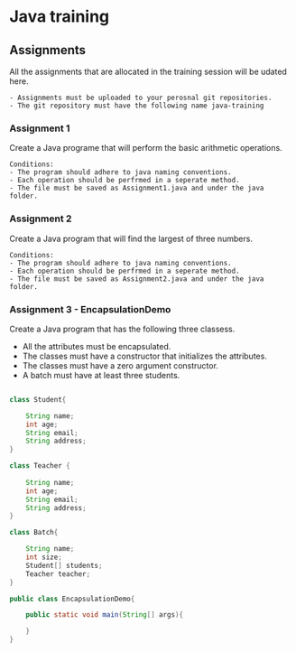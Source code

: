 # Java training

## Assignments

All the assignments that are allocated in the training session will be udated here.

```
- Assignments must be uploaded to your perosnal git repositories.
- The git repository must have the following name java-training
```

### Assignment 1

Create a Java programe that will perform the basic arithmetic operations.

```
Conditions:
- The program should adhere to java naming conventions.
- Each operation should be perfrmed in a seperate method.
- The file must be saved as Assignment1.java and under the java folder.
```

### Assignment 2

Create a Java program that will find the largest of three numbers.

```
Conditions:
- The program should adhere to java naming conventions.
- Each operation should be perfrmed in a seperate method.
- The file must be saved as Assignment2.java and under the java folder.
```

### Assignment 3 - EncapsulationDemo

Create a Java program that has the following three classess. 
- All the attributes must be encapsulated. 
- The classes must have a constructor that initializes the attributes. 
- The classes must have a zero argument constructor.
- A batch must have at least three students.

```java

class Student{

    String name;
    int age;
    String email;
    String address;
}

class Teacher {
    
    String name;
    int age;
    String email;
    String address;
}

class Batch{

    String name;
    int size;
    Student[] students;
    Teacher teacher;
}

public class EncapsulationDemo{

    public static void main(String[] args){

    }
}
```
